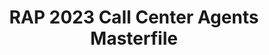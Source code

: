 ---
title: RAP 2023 Call Center Agents Masterfile
redirect_to: https://docs.google.com/spreadsheets/d/1vRIWPOYweJEZTqb38ADZHQCmcLEzC_wEx0ox_n9QQ2U/edit#gid=0
redirect_from: 
  - /RAP2023CCAsMasterfile
  - /rap2023ccasmasterfile
---